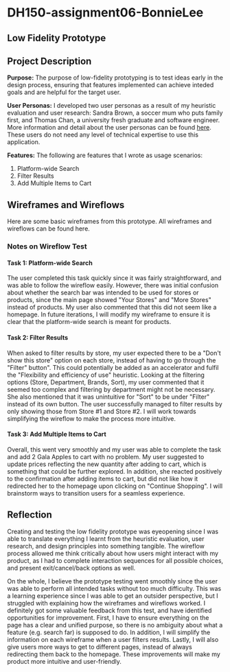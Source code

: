 # DH150-assignment06-BonnieLee

## Low Fidelity Prototype

## Project Description
**Purpose:** The purpose of low-fidelity prototyping is to test ideas early in the design process, ensuring that features implemented can achieve inteded goals and are helpful for the target user.

**User Personas:** I developed two user personas as a result of my heuristic evaluation and user research: Sandra Brown, a soccer mum who puts family first, and Thomas Chan, a university fresh graduate and software engineer. More information and detail about the user personas can be found [here](https://github.com/bonniebonnielee/DH150-BonnieLee/tree/main/assignment05). These users do not need any level of technical expertise to use this application. 

**Features:** The following are features that I wrote as usage scenarios:
1. Platform-wide Search
2. Filter Results
3. Add Multiple Items to Cart

## Wireframes and Wireflows
Here are some basic wireframes from this prototype.
All wireframes and wireflows can be found here.

### Notes on Wireflow Test
#### Task 1: Platform-wide Search
The user completed this task quickly since it was fairly straightforward, and was able to follow the wireflow easily. However, there was initial confusion about whether the search bar was intended to be used for stores or products, since the main page showed "Your Stores" and "More Stores" instead of products. My user also commented that this did not seem like a homepage. In future iterations, I will modify my wireframe to ensure it is clear that the platform-wide search is meant for products. 

#### Task 2: Filter Results
When asked to filter results by store, my user expected there to be a "Don't show this store" option on each store, instead of having to go through the "Filter" button". This could potentially be added as an accelerator and fulfil the "Flexibility and efficiency of use" heuristic. Looking at the filtering options (Store, Department, Brands, Sort), my user commented that it seemed too complex and filtering by department might not be necessary. She also mentioned that it was unintuitive for "Sort" to be under "Filter" instead of its own button. The user successfully managed to filter results by only showing those from Store #1 and Store #2. I will work towards simplifying the wireflow to make the process more intuitive.

#### Task 3: Add Multiple Items to Cart
Overall, this went very smoothly and my user was able to complete the task and add 2 Gala Apples to cart with no problem. My user suggested to update prices reflecting the new quantity after adding to cart, which is something that could be further explored. In addition, she reacted positively to the confirmation after adding items to cart, but did not like how it redirected her to the homepage upon clicking on "Continue Shopping". I will brainstorm ways to transition users for a seamless experience.

## Reflection
Creating and testing the low fidelity prototype was eyeopening since I was able to translate everything I learnt from the heuristic evaluation, user research, and design principles into something tangible. The wireflow process allowed me think critically about how users might interact with my product, as I had to complete interaction sequences for all possible choices, and present exit/cancel/back options as well. 

On the whole, I believe the prototype testing went smoothly since the user was able to perform all intended tasks without too much difficulty. This was a learning experience since I was able to get an outsider perspective, but I struggled with explaining how the wireframes and wireflows worked. I definitely got some valuable feedback from this test, and have identified opportunities for improvement. First, I have to ensure everything on the page has a clear and unified purpose, so there is no ambiguity about what a feature (e.g. search far) is supposed to do. In addition, I will simplify the information on each wireframe when a user filters results. Lastly, I will also give users more ways to get to different pages, instead of always redirecting them back to the homepage. These improvements will make my product more intuitive and user-friendly.

